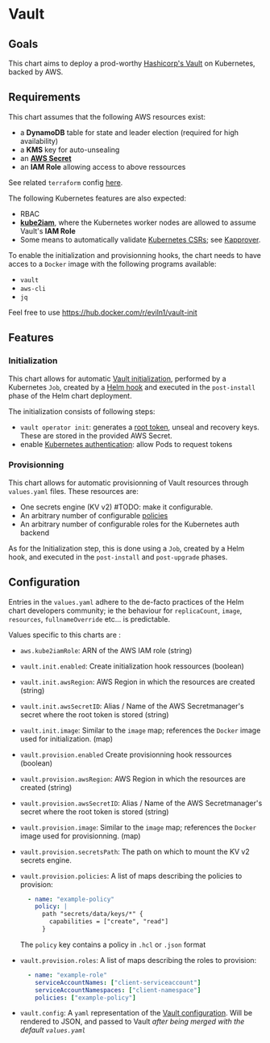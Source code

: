 # Vault

## Goals

This chart aims to deploy a prod-worthy [Hashicorp's Vault](https://www.vaultproject.io/) on Kubernetes, backed by AWS.

## Requirements

This chart assumes that the following AWS resources exist:

- a **DynamoDB** table for state and leader election (required for high availability)
- a **KMS** key for auto-unsealing
- an [**AWS Secret**](aws.amazon.com/secrets-manager)
- an **IAM Role** allowing access to above ressources

See related `terraform` config [here](https://gitlab.com/ConsenSys/client/fr/core-stack/infra/vault-core-stack).

The following Kubernetes features are also expected:

- RBAC
- [**kube2iam**](https://github.com/jtblin/kube2iam), where the Kubernetes worker nodes are allowed to assume Vault's **IAM Role**
- Some means to automatically validate [Kubernetes CSRs](https://kubernetes.io/docs/tasks/tls/managing-tls-in-a-cluster/); see [Kapprover](https://github.com/proofpoint/kapprover).

To enable the initialization and provisionning hooks, the chart needs to have acces to a `Docker` image with the following programs available:

- `vault`
- `aws-cli`
- `jq`

Feel free to use https://hub.docker.com/r/eviln1/vault-init

## Features

### Initialization

This chart allows for automatic [Vault initialization](https://www.vaultproject.io/docs/commands/operator/init.html), performed by a Kubernetes `Job`, created by a [Helm hook](https://helm.sh/docs/charts_hooks/) and executed in the `post-install` phase of the Helm chart deployment.

The initialization consists of following steps:

- `vault operator init`: generates a [root token](https://www.vaultproject.io/docs/concepts/tokens.html#root-tokens), unseal and recovery keys. These are stored in the provided AWS Secret.
- enable [Kubernetes authentication](https://www.vaultproject.io/docs/auth/kubernetes.html): allow Pods to request tokens

### Provisionning

This chart allows for automatic provisionning of Vault resources through `values.yaml` files. These resources are:

- One secrets engine (KV v2) #TODO: make it configurable.
- An arbitrary number of configurable [policies](https://www.vaultproject.io/docs/concepts/policies.html)
- An arbitrary number of configurable roles for the Kubernetes auth backend

As for the Initialization step, this is done using a `Job`, created by a Helm hook, and executed in the `post-install` and `post-upgrade` phases.


## Configuration

Entries in the `values.yaml` adhere to the de-facto practices of the Helm chart developers community; ie the behaviour for `replicaCount`, `image`, `resources`, `fullnameOverride` etc... is predictable.

Values specific to this charts are :

- `aws.kube2iamRole`: ARN of the AWS IAM role (string)
- `vault.init.enabled`: Create initialization hook ressources (boolean)
- `vault.init.awsRegion`: AWS Region in which the resources are created (string)
- `vault.init.awsSecretID`: Alias / Name of the AWS Secretmanager's secret where the root token is stored (string)
- `vault.init.image`: Similar to the `image` map; references the `Docker` image used for initialization. (map)
- `vault.provision.enabled` Create provisionning hook ressources (boolean)
- `vault.provision.awsRegion`: AWS Region in which the resources are created (string)
- `vault.provision.awsSecretID`: Alias / Name of the AWS Secretmanager's secret where the root token is stored (string)
- `vault.provision.image`: Similar to the `image` map; references the `Docker` image used for provisionning. (map)
- `vault.provision.secretsPath`: The path on which to mount the KV v2 secrets engine.
- `vault.provision.policies`: A list of maps describing the policies to provision:
  ```yaml
    - name: "example-policy"
      policy: |
        path "secrets/data/keys/*" {
          capabilities = ["create", "read"]
        }
  ```
  The `policy` key contains a policy in `.hcl` or `.json` format


- `vault.provision.roles`: A list of maps describing the roles to provision:
  ```yaml
    - name: "example-role"
      serviceAccountNames: ["client-serviceaccount"]
      serviceAccountNamespaces: ["client-namespace"]
      policies: ["example-policy"]
  ```
- `vault.config`: A `yaml` representation of the [Vault configuration](https://www.vaultproject.io/docs/configuration/index.html). Will be rendered to JSON, and passed to Vault _after being merged with the default `values.yaml`_

